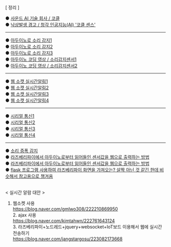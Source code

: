 [ 정리 ] <br>

● [사운드 AI 기술 회사 / 코클](https://cochl.oopy.io/)<br>
● [낙상발생 경고 / 청각 인공지능(AI) '코클 센스'](https://biz.chosun.com/stock/stock_general/2024/01/08/54C4432GBBCYVG4TJE4BR5YTTY/)<br>

***
● [아두이노로 소리 감지1](https://blog.naver.com/3dfuns/223117248010)<br>
● [아두이노로 소리 감지2](https://m.blog.naver.com/damtaja/221999396784)<br>
● [아두이노로 소리 감지3](https://m.blog.naver.com/icbanq/222588844355)<br>
● [아두이노 코딩 영상 / 소리감지센서1](https://www.youtube.com/watch?v=N6v8owKJz8M)<br>
● [아두이노 코딩 영상 / 소리감지센서2](https://www.youtube.com/watch?v=VU6Vzhyf9E4)<br>


***
● [웹 소캣 실시간알림1](https://velog.io/@rim/%EC%9B%B9%EC%86%8C%EC%BC%93-%EC%8B%A4%EC%8B%9C%EA%B0%84-%EC%95%8C%EB%A6%BC-%EB%A7%8C%EB%93%A4%EA%B8%B02-ahwecb52)<br>
● [웹 소캣 실시간알림2](https://mag1c.tistory.com/222)<br>
● [웹 소캣 실시간알림3](https://tecoble.techcourse.co.kr/post/2021-08-14-web-socket/)<br>
● [웹 소캣 실시간알림4](https://github.com/pparkjs/websocket_chat)<br>

***
● [시리얼 통신1](https://ecency.com/kr-dev/@jacobyu/iot-project)<br>
● [시리얼 통신2](https://bebutae.tistory.com/104)<br>
● [시리얼 통신3](https://blog.naver.com/krmjin/223369635234)<br>
● [시리얼 통신4](https://velog.io/@baduckie6231/%EB%9D%BC%EC%A6%88%EB%B2%A0%EB%A6%AC%ED%8C%8C%EC%9D%B4-%EC%95%84%EB%91%90%EC%9D%B4%EB%85%B8-%EC%8B%9C%EB%A6%AC%EC%96%BC-%ED%86%B5%EC%8B%A0) <br>
***


● [소리 증폭 감지](https://blog.naver.com/eduino/223291353027)<br>
● [라즈베리파이에서 아두이노로부터 읽어들인 센서값을 웹으로 출력하는 방법](https://blog.naver.com/eduino/223291353027)<br>
● [라즈베리파이에서 아두이노로부터 읽어들인 센서값을 웹으로 출력하는 방법](https://kin.naver.com/qna/detail.naverd1id=1&dirId=10402&docId=445046627&enc=utf8&kinsrch_src=pc_nx_kin&qb=65287KaI67Kg66as7YyM7J20IOybueycvOuhnCDsi6Tsi5zqsITslYzrprw%3D&rank=1&search_sort=0&section=kin.qna_ency_cafe&spq=1)<br>
● [flask 프로그램 사용하여 라즈베리파이 화면을 가져오는? 살짝 아닌 것 같긴 한데 비슷해서 참고용으로 챙겨옴](https://crazy-m2m.tistory.com/7)<br>

<br>< 실시간 알람 대안 ><br>
1. 웹소켓 사용<br>
https://blog.naver.com/gmlwo308/222210869950
<br>2. ajax 사용<br>
https://blog.naver.com/kimtahwn/222761643124
<br>3. 라즈베리파이+노드레드+jquery+websocket+IoT보드 이용해서 웹에 실시간 전송하기<br>
https://blog.naver.com/jangstargosu/223082173668



